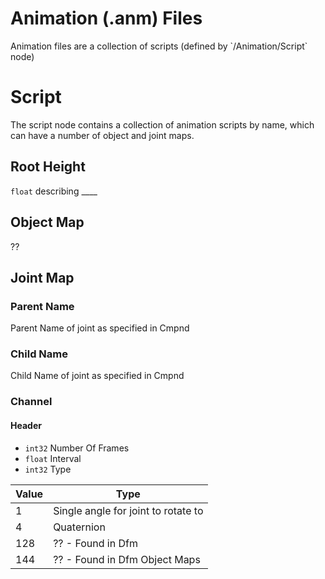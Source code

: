 # Animation (.anm) Files

Animation files are a collection of
scripts (defined by \`/Animation/Script\` node)

Script
======

The script node contains a collection of animation scripts by name,
which can have a number of object and joint maps.

Root Height
-----------

`float` describing \_\_\_\_

Object Map
----------

??

Joint Map
---------

### Parent Name

Parent Name of joint as specified in Cmpnd

### Child Name

Child Name of joint as specified in Cmpnd

### Channel

#### Header

-   `int32` Number Of Frames
-   `float` Interval
-   `int32` Type

| Value | Type                                |
|-------|-------------------------------------|
| 1     | Single angle for joint to rotate to |
| 4     | Quaternion                          |
| 128   | ?? - Found in Dfm                   |
| 144   | ?? - Found in Dfm Object Maps       |
